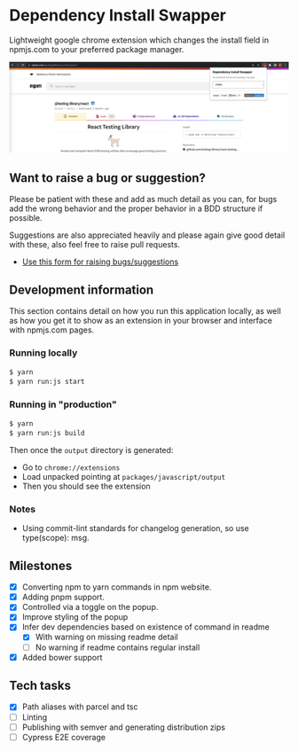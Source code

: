 # Dependency Install Swapper

Lightweight google chrome extension which changes the install field in npmjs.com to your preferred package manager.

![example](./docs/assets/example.png)

## Want to raise a bug or suggestion?

Please be patient with these and add as much detail as you can, for bugs add the wrong behavior and the proper behavior in a BDD structure if possible.

Suggestions are also appreciated heavily and please again give good detail with these, also feel free to raise pull requests.

- [Use this form for raising bugs/suggestions](https://github.com/craigwh10/dependency_install_swapper/issues/new)

## Development information

This section contains detail on how you run this application locally, as well as how you get it to show as an extension in your browser and interface with npmjs.com pages.

### Running locally

```sh
$ yarn
$ yarn run:js start
```

### Running in "production"

```sh
$ yarn
$ yarn run:js build
```

Then once the `output` directory is generated:

- Go to `chrome://extensions`
- Load unpacked pointing at `packages/javascript/output`
- Then you should see the extension

### Notes

- Using commit-lint standards for changelog generation, so use type(scope): msg.

## Milestones

- [x] Converting npm to yarn commands in npm website.
- [x] Adding pnpm support.
- [x] Controlled via a toggle on the popup.
- [x] Improve styling of the popup
- [x] Infer dev dependencies based on existence of command in readme
  - [x] With warning on missing readme detail
  - [ ] No warning if readme contains regular install
- [x] Added bower support

## Tech tasks

- [x] Path aliases with parcel and tsc
- [ ] Linting
- [ ] Publishing with semver and generating distribution zips
- [ ] Cypress E2E coverage
